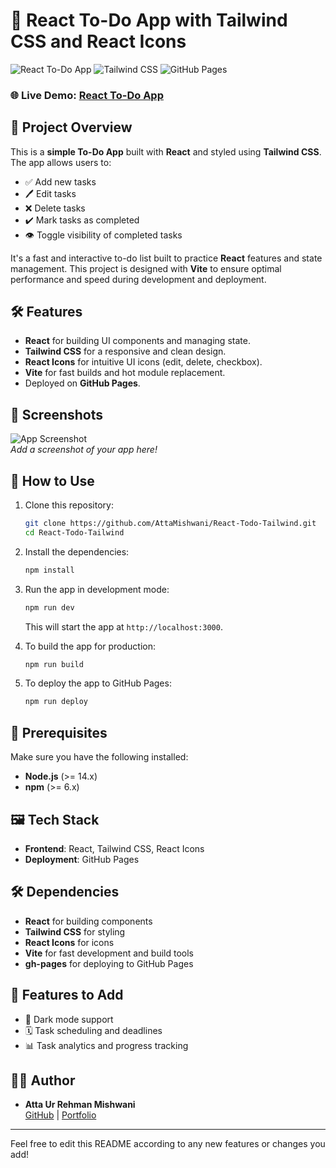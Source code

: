 # 📝 React To-Do App with Tailwind CSS and React Icons

![React To-Do App](https://img.shields.io/badge/React-vite-blue?logo=react) ![Tailwind CSS](https://img.shields.io/badge/TailwindCSS-v3-blue?logo=tailwindcss) ![GitHub Pages](https://img.shields.io/badge/Deployed_on-GitHub_Pages-blue?logo=github)

### 🌐 Live Demo: [React To-Do App](https://attamishwani.github.io/React-Todo-Tailwind/)

## 🚀 Project Overview

This is a **simple To-Do App** built with **React** and styled using **Tailwind CSS**. The app allows users to:
- ✅ Add new tasks
- 🖊️ Edit tasks
- ❌ Delete tasks
- ✔️ Mark tasks as completed
- 👁️ Toggle visibility of completed tasks

It's a fast and interactive to-do list built to practice **React** features and state management. This project is designed with **Vite** to ensure optimal performance and speed during development and deployment.

## 🛠️ Features
- **React** for building UI components and managing state.
- **Tailwind CSS** for a responsive and clean design.
- **React Icons** for intuitive UI icons (edit, delete, checkbox).
- **Vite** for fast builds and hot module replacement.
- Deployed on **GitHub Pages**.

## 📸 Screenshots

![App Screenshot](https://via.placeholder.com/600x400)  
_Add a screenshot of your app here!_

## 🔗 How to Use

1. Clone this repository:

   ```bash
   git clone https://github.com/AttaMishwani/React-Todo-Tailwind.git
   cd React-Todo-Tailwind
   ```

2. Install the dependencies:

   ```bash
   npm install
   ```

3. Run the app in development mode:

   ```bash
   npm run dev
   ```

   This will start the app at `http://localhost:3000`.

4. To build the app for production:

   ```bash
   npm run build
   ```

5. To deploy the app to GitHub Pages:

   ```bash
   npm run deploy
   ```

## 🛑 Prerequisites

Make sure you have the following installed:

- **Node.js** (>= 14.x)
- **npm** (>= 6.x)

## 🖼️ Tech Stack

- **Frontend**: React, Tailwind CSS, React Icons
- **Deployment**: GitHub Pages

## 🛠️ Dependencies

- **React** for building components
- **Tailwind CSS** for styling
- **React Icons** for icons
- **Vite** for fast development and build tools
- **gh-pages** for deploying to GitHub Pages

## 🌟 Features to Add

- 🌈 Dark mode support
- 🗓️ Task scheduling and deadlines
- 📊 Task analytics and progress tracking

## 👨‍💻 Author

- **Atta Ur Rehman Mishwani**  
  [GitHub](https://github.com/AttaMishwani) | [Portfolio](https://attaportfolio.netlify.app/)

---

Feel free to edit this README according to any new features or changes you add!
